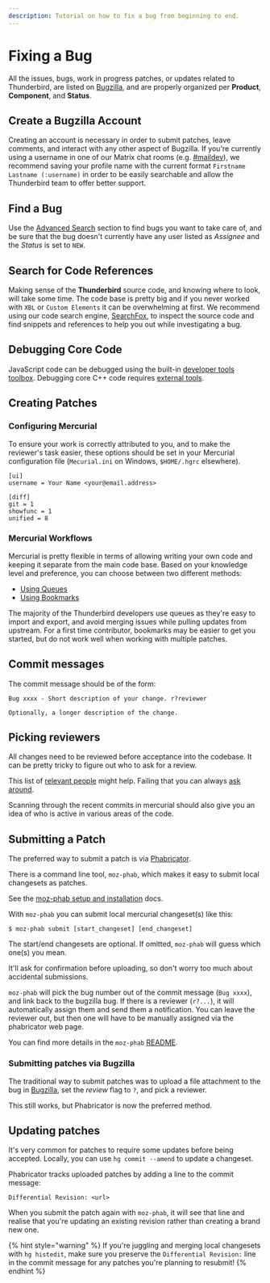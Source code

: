 ```yaml
---
description: Tutorial on how to fix a bug from beginning to end.
---
```


# Fixing a Bug

All the issues, bugs, work in progress patches, or updates related to Thunderbird, are listed on [Bugzilla](https://bugzilla.mozilla.org), and are properly organized per **Product**, **Component**, and **Status**.

## Create a Bugzilla Account

Creating an account is necessary in order to submit patches, leave comments, and interact with any other aspect of Bugzilla. If you're currently using a username in one of our Matrix chat rooms \(e.g. [\#maildev](https://chat.mozilla.org/#/room/#maildev:mozilla.org)\), we recommend saving your profile name with the current format `Firstname Lastname (:username)` in order to be easily searchable and allow the Thunderbird team to offer better support.

## Find a Bug

Use the [Advanced Search](https://bugzilla.mozilla.org/query.cgi?format=advanced) section to find bugs you want to take care of, and be sure that the bug doesn't currently have any user listed as _Assignee_ and the _Status_ is set to `NEW`.

## Search for Code References

Making sense of the **Thunderbird** source code, and knowing where to look, will take some time. The code base is pretty big and if you never worked with `XBL` or `Custom Elements` it can be overwhelming at first. We recommend using our code search engine, [SearchFox](https://searchfox.org/comm-central/source/), to inspect the source code and find snippets and references to help you out while investigating a bug.

## Debugging Core Code

JavaScript code can be debugged using the built-in [developer tools toolbox](https://extensionworkshop.com/documentation/develop/debugging/). Debugging core C++ code requires [external tools](https://firefox-source-docs.mozilla.org/contributing/index.html).

## Creating Patches

### Configuring Mercurial

To ensure your work is correctly attributed to you, and to make the reviewer's task easier, these options should be set in your Mercurial configuration file \(`Mecurial.ini` on Windows, `$HOME/.hgrc` elsewhere\).

```text
[ui]
username = Your Name <your@email.address>

[diff]
git = 1
showfunc = 1
unified = 8
```

### Mercurial Workflows

Mercurial is pretty flexible in terms of allowing writing your own code and keeping it separate from the main code base. Based on your knowledge level and preference, you can choose between two different methods:

* [Using Queues](using-mercurial-queues.md)
* [Using Bookmarks](using-mercurial-bookmarks.md)

The majority of the Thunderbird developers use queues as they're easy to import and export, and avoid merging issues while pulling updates from upstream. For a first time contributor, bookmarks may be easier to get you started, but do not work well when working with multiple patches.

## Commit messages

The commit message should be of the form:

```text
Bug xxxx - Short description of your change. r?reviewer

Optionally, a longer description of the change.
```

## Picking reviewers

All changes need to be reviewed before acceptance into the codebase. It can be pretty tricky to figure out who to ask for a review.

This list of [relevant people](https://wiki.mozilla.org/Thunderbird/Core_Team) might help. Failing that you can always [ask around](https://developer.thunderbird.net/add-ons/community).

Scanning through the recent commits in mercurial should also give you an idea of who is active in various areas of the code.

## Submitting a Patch

The preferred way to submit a patch is via [Phabricator](https://moz-conduit.readthedocs.io/en/latest/phabricator-user.html).

There is a command line tool, `moz-phab`, which makes it easy to submit local changesets as patches.

See the [moz-phab setup and installation](https://moz-conduit.readthedocs.io/en/latest/phabricator-user.html#setting-up-mozphab) docs.

With `moz-phab` you can submit local mercurial changeset\(s\) like this:

```text
$ moz-phab submit [start_changeset] [end_changeset]
```

The start/end changesets are optional. If omitted, `moz-phab` will guess which one\(s\) you mean.

It'll ask for confirmation before uploading, so don't worry too much about accidental submissions.

`moz-phab` will pick the bug number out of the commit message \(`Bug xxxx`\), and link back to the bugzilla bug. If there is a reviewer \(`r?...`\), it will automatically assign them and send them a notification. You can leave the reviewer out, but then one will have to be manually assigned via the phabricator web page.

You can find more details in the `moz-phab` [README](https://github.com/mozilla-conduit/review/blob/master/README.md#submitting-commits-to-phabricator).

### Submitting patches via Bugzilla

The traditional way to submit patches was to upload a file attachment to the bug in [Bugzilla](https://bugzilla.mozilla.org), set the _review_ flag to `?`, and pick a reviewer.

This still works, but Phabricator is now the preferred method.

## Updating patches

It's very common for patches to require some updates before being accepted. Locally, you can use `hg commit --amend` to update a changeset.

Phabricator tracks uploaded patches by adding a line to the commit message:

```text
Differential Revision: <url>
```

When you submit the patch again with `moz-phab`, it will see that line and realise that you're updating an existing revision rather than creating a brand new one.

{% hint style="warning" %}
If you're juggling and merging local changesets with `hg histedit`, make sure you preserve the `Differential Revision:` line in the commit message for any patches you're planning to resubmit!
{% endhint %}

